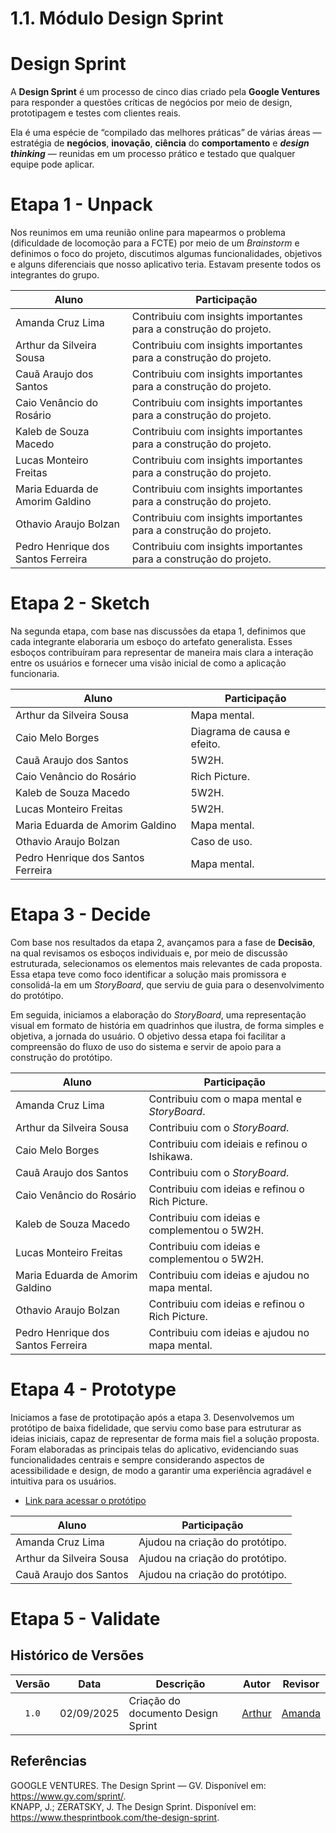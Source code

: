 # 1.1. Módulo Design Sprint

<!-- Usando a lista de projetos indicados por grupo para o período letivo vigente, realizar Design Sprint para levantamento dos requisitos.

Foco_1: Desing Sprint

Entrega Mínima: Design Sprint, evidenciando cada uma das 5 ETAPAS.
Apresentação (para a professora) explicando passo a passo a Design Sprint realizada, com: (i) rastro claro aos membros participantes (MOSTRAR QUADRO DE PARTICIPAÇÕES & COMMITS); (ii) justificativas & senso crítico sobre o trabalho realizado, e (iii) comentários gerais sobre o trabalho em equipe. Tempo da Apresentação: +/- 5min. Recomendação: Apresentar diretamente via Wiki ou GitPages do Projeto. Baixar os conteúdos com antecedência, evitando problemas de internet no momento de exposição nas Dinâmicas de Avaliação.

A Wiki ou GitPages do Projeto deve conter um tópico dedicado ao Módulo Design Sprint, com as etapas da Design Sprint documentadas, histórico de versões, referências, e demais detalhamentos gerados pela equipe nesse escopo.
Demais orientações disponíveis nas Diretrizes (vide Aprender3). -->

# Design Sprint

A **Design Sprint** é um processo de cinco dias criado pela **Google Ventures** para responder a questões críticas de negócios por meio de design, prototipagem e testes com clientes reais.

Ela é uma espécie de “compilado das melhores práticas” de várias áreas — estratégia de **negócios**, **inovação**, **ciência** do **comportamento** e ***design thinking*** — reunidas em um processo prático e testado que qualquer equipe pode aplicar.

# Etapa 1 - Unpack 

Nos reunimos em uma reunião online para mapearmos o problema (dificuldade de locomoção para a FCTE) por meio de um *Brainstorm* e definimos o foco do projeto, discutimos algumas funcionalidades, objetivos e alguns diferenciais que nosso aplicativo teria. 
Estavam presente todos os integrantes do grupo.

| **Aluno**                           | **Participação**                                                  |
|-------------------------------------|-------------------------------------------------------------------|
| Amanda Cruz Lima                    | Contribuiu com insights importantes para a construção do projeto. |
| Arthur da Silveira Sousa            | Contribuiu com insights importantes para a construção do projeto. |
| Cauã Araujo dos Santos              | Contribuiu com insights importantes para a construção do projeto. |
| Caio Venâncio do Rosário            | Contribuiu com insights importantes para a construção do projeto. |
| Kaleb de Souza Macedo               | Contribuiu com insights importantes para a construção do projeto. |
| Lucas Monteiro Freitas              | Contribuiu com insights importantes para a construção do projeto. |
| Maria Eduarda de Amorim Galdino     | Contribuiu com insights importantes para a construção do projeto. |
| Othavio Araujo Bolzan               | Contribuiu com insights importantes para a construção do projeto. |
| Pedro Henrique dos Santos Ferreira  | Contribuiu com insights importantes para a construção do projeto. |

# Etapa 2 - Sketch

Na segunda etapa, com base nas discussões da etapa 1, definimos que cada integrante elaboraria um esboço do artefato generalista. Esses esboços contribuíram para representar de maneira mais clara a interação entre os usuários e fornecer uma visão inicial de como a aplicação funcionaria.

| **Aluno**                           | **Participação**            |
|-------------------------------------|-----------------------------|
| Arthur da Silveira Sousa            | Mapa mental.                |
| Caio Melo Borges                    | Diagrama de causa e efeito. |
| Cauã Araujo dos Santos              | 5W2H.                       |
| Caio Venâncio do Rosário            | Rich Picture.               |
| Kaleb de Souza Macedo               | 5W2H.                       |
| Lucas Monteiro Freitas              | 5W2H.                       |
| Maria Eduarda de Amorim Galdino     | Mapa mental.                |
| Othavio Araujo Bolzan               | Caso de uso.                |
| Pedro Henrique dos Santos Ferreira  | Mapa mental.                |

# Etapa 3 - Decide

Com base nos resultados da etapa 2, avançamos para a fase de **Decisão**, na qual revisamos os esboços individuais e, por meio de discussão estruturada, selecionamos os elementos mais relevantes de cada proposta. Essa etapa teve como foco identificar a solução mais promissora e consolidá-la em um *StoryBoard*, que serviu de guia para o desenvolvimento do protótipo.

Em seguida, iniciamos a elaboração do *StoryBoard*, uma representação visual em formato de história em quadrinhos que ilustra, de forma simples e objetiva, a jornada do usuário. O objetivo dessa etapa foi facilitar a compreensão do fluxo de uso do sistema e servir de apoio para a construção do protótipo.


| **Aluno**                           | **Participação**                                 |
|-------------------------------------|--------------------------------------------------|
| Amanda Cruz Lima                    | Contribuiu com o mapa mental e *StoryBoard*.     |
| Arthur da Silveira Sousa            | Contribuiu com o *StoryBoard*.                   |
| Caio Melo Borges                    | Contribuiu com ideiais e refinou o Ishikawa.     |
| Cauã Araujo dos Santos              | Contribuiu com o *StoryBoard*.                   |
| Caio Venâncio do Rosário            | Contribuiu com ideias e refinou o Rich Picture.  |
| Kaleb de Souza Macedo               | Contribuiu com ideias e complementou o 5W2H.     |
| Lucas Monteiro Freitas              | Contribuiu com ideias e complementou o 5W2H.     |
| Maria Eduarda de Amorim Galdino     | Contribuiu com ideias e ajudou no mapa mental.   |
| Othavio Araujo Bolzan               | Contribuiu com ideias e refinou o Rich Picture.  |
| Pedro Henrique dos Santos Ferreira  | Contribuiu com ideias e ajudou no mapa mental.   |

# Etapa 4 - Prototype

Iniciamos a fase de prototipação após a etapa 3. Desenvolvemos um protótipo de baixa fidelidade, que serviu como base para estruturar as ideias iniciais, capaz de representar de forma mais fiel a solução proposta. Foram elaboradas as principais telas do aplicativo, evidenciando suas funcionalidades centrais e sempre considerando aspectos de acessibilidade e design, de modo a garantir uma experiência agradável e intuitiva para os usuários.

- [Link para acessar o protótipo](https://www.figma.com/design/vrYPmL3YltoVs34tE3Xjeh/Prot%C3%B3tipo-CaronaAmiga?node-id=0-1&p=f&t=ueu0FQm1igD2wZlK-0)

| **Aluno**                           | **Participação**               |
|-------------------------------------|-----------------------------   |
| Amanda Cruz Lima                    | Ajudou na criação do protótipo.|
| Arthur da Silveira Sousa            | Ajudou na criação do protótipo.|
| Cauã Araujo dos Santos              | Ajudou na criação do protótipo.|

# Etapa 5 - Validate


## Histórico de Versões

| Versão | Data       | Descrição                            | Autor                               | Revisor                                               |
| :----: | ---------- | ------------------------------------ | ------------------------------------| ----------------------------------------------------- |
| `1.0`  | 02/09/2025 | Criação do documento Design Sprint   |  [Arthur](https://github.com/Tutzs) | [Amanda](https://github.com/mandicrz)                 | 

## Referências
GOOGLE VENTURES. The Design Sprint — GV. Disponível em: <https://www.gv.com/sprint/>.
<br> 
KNAPP, J.; ZERATSKY, J. The Design Sprint. Disponível em: <https://www.thesprintbook.com/the-design-sprint>.